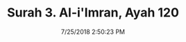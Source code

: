 ---
title       : "Surah 3. Al-i'Imran, Ayah 120"
date        : 7/25/2018 2:50:23 PM
draft       : false
type        : "quran"
layout      : "compare"
BookCode    : "CMP"
SurahNumber : "3"
AyahNumber  : "120"
TotalAyah   : "200"
---